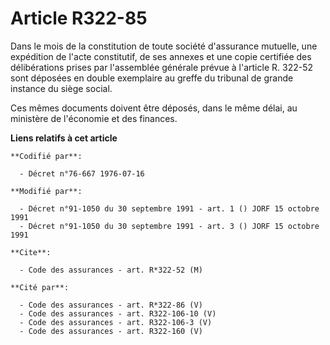 # Article R322-85

Dans le mois de la constitution de toute société d'assurance mutuelle, une expédition de l'acte constitutif, de ses annexes
et une copie certifiée des délibérations prises par l'assemblée générale prévue à l'article R. 322-52 sont déposées en double
exemplaire au greffe du tribunal de grande instance du siège social.

Ces mêmes documents doivent être déposés, dans le même délai, au ministère de l'économie et des finances.

**Liens relatifs à cet article**

	**Codifié par**:

	  - Décret n°76-667 1976-07-16

	**Modifié par**:

	  - Décret n°91-1050 du 30 septembre 1991 - art. 1 () JORF 15 octobre 1991
	  - Décret n°91-1050 du 30 septembre 1991 - art. 3 () JORF 15 octobre 1991

	**Cite**:

	  - Code des assurances - art. R*322-52 (M)

	**Cité par**:

	  - Code des assurances - art. R*322-86 (V)
	  - Code des assurances - art. R322-106-10 (V)
	  - Code des assurances - art. R322-106-3 (V)
	  - Code des assurances - art. R322-160 (V)

